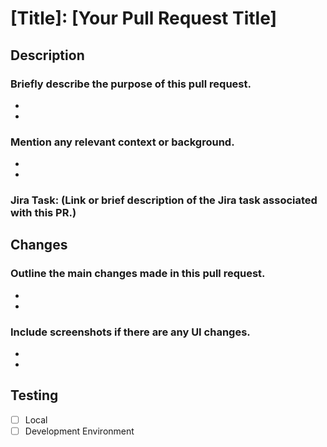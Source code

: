 # [Title]: [Your Pull Request Title]

## Description
### Briefly describe the purpose of this pull request.
-
-
### Mention any relevant context or background.
-
-
### Jira Task: (Link or brief description of the Jira task associated with this PR.)

## Changes
### Outline the main changes made in this pull request.
-
-
### Include screenshots if there are any UI changes.
-
-
## Testing

- [ ] Local
- [ ] Development Environment